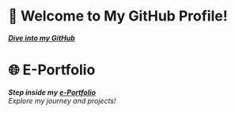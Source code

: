 # 👋 Welcome to My GitHub Profile! 
  _**[Dive into my GitHub](https://github.com/kalai7-web)**_ <br>

# 🌐 E-Portfolio
 _**Step inside my [e-Portfolio](http://127.0.0.1:5500/index.html)**_ <br>
  _Explore my journey and projects!_

